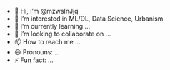 - 👋 Hi, I’m @mzwsInJjq
- 👀 I’m interested in ML/DL, Data Science, Urbanism
- 🌱 I’m currently learning ...
- 💞️ I’m looking to collaborate on ...
- 📫 How to reach me ...
- 😄 Pronouns: ...
- ⚡ Fun fact: ...

<!---
mzwsInJjq/mzwsInJjq is a ✨ special ✨ repository because its `README.md` (this file) appears on your GitHub profile.
You can click the Preview link to take a look at your changes.
--->
